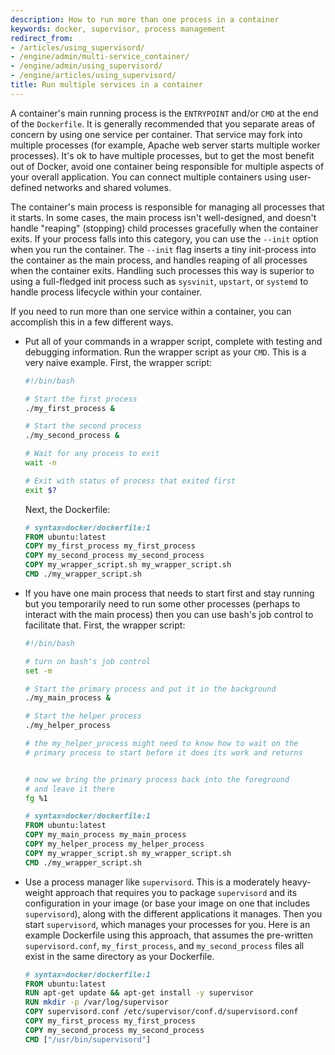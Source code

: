 ```yaml
---
description: How to run more than one process in a container
keywords: docker, supervisor, process management
redirect_from:
- /articles/using_supervisord/
- /engine/admin/multi-service_container/
- /engine/admin/using_supervisord/
- /engine/articles/using_supervisord/
title: Run multiple services in a container
---
```


A container's main running process is the `ENTRYPOINT` and/or `CMD` at the
end of the `Dockerfile`. It is generally recommended that you separate areas of
concern by using one service per container. That service may fork into multiple
processes (for example, Apache web server starts multiple worker processes).
It's ok to have multiple processes, but to get the most benefit out of Docker,
avoid one container being responsible for multiple aspects of your overall
application. You can connect multiple containers using user-defined networks and
shared volumes.

The container's main process is responsible for managing all processes that it
starts. In some cases, the main process isn't well-designed, and doesn't handle
"reaping" (stopping) child processes gracefully when the container exits. If
your process falls into this category, you can use the `--init` option when you
run the container. The `--init` flag inserts a tiny init-process into the
container as the main process, and handles reaping of all processes when the
container exits. Handling such processes this way is superior to using a
full-fledged init process such as `sysvinit`, `upstart`, or `systemd` to handle
process lifecycle within your container.

If you need to run more than one service within a container, you can accomplish
this in a few different ways.

- Put all of your commands in a wrapper script, complete with testing and
  debugging information. Run the wrapper script as your `CMD`. This is a very
  naive example. First, the wrapper script:

  ```bash
  #!/bin/bash

  # Start the first process
  ./my_first_process &
  
  # Start the second process
  ./my_second_process &
  
  # Wait for any process to exit
  wait -n
  
  # Exit with status of process that exited first
  exit $?
  ```

  Next, the Dockerfile:

  ```dockerfile
  # syntax=docker/dockerfile:1
  FROM ubuntu:latest
  COPY my_first_process my_first_process
  COPY my_second_process my_second_process
  COPY my_wrapper_script.sh my_wrapper_script.sh
  CMD ./my_wrapper_script.sh
  ```

- If you have one main process that needs to start first and stay running but
  you temporarily need to run some other processes (perhaps to interact with
  the main process) then you can use bash's job control to facilitate that.
  First, the wrapper script:

  ```bash
  #!/bin/bash
  
  # turn on bash's job control
  set -m
  
  # Start the primary process and put it in the background
  ./my_main_process &
  
  # Start the helper process
  ./my_helper_process
  
  # the my_helper_process might need to know how to wait on the
  # primary process to start before it does its work and returns
  
  
  # now we bring the primary process back into the foreground
  # and leave it there
  fg %1
  ```

  ```dockerfile
  # syntax=docker/dockerfile:1
  FROM ubuntu:latest
  COPY my_main_process my_main_process
  COPY my_helper_process my_helper_process
  COPY my_wrapper_script.sh my_wrapper_script.sh
  CMD ./my_wrapper_script.sh
  ```

- Use a process manager like `supervisord`. This is a moderately heavy-weight
  approach that requires you to package `supervisord` and its configuration in
  your image (or base your image on one that includes `supervisord`), along with
  the different applications it manages. Then you start `supervisord`, which
  manages your processes for you. Here is an example Dockerfile using this
  approach, that assumes the pre-written `supervisord.conf`, `my_first_process`,
  and `my_second_process` files all exist in the same directory as your
  Dockerfile.

  ```dockerfile
  # syntax=docker/dockerfile:1
  FROM ubuntu:latest
  RUN apt-get update && apt-get install -y supervisor
  RUN mkdir -p /var/log/supervisor
  COPY supervisord.conf /etc/supervisor/conf.d/supervisord.conf
  COPY my_first_process my_first_process
  COPY my_second_process my_second_process
  CMD ["/usr/bin/supervisord"]
  ```
